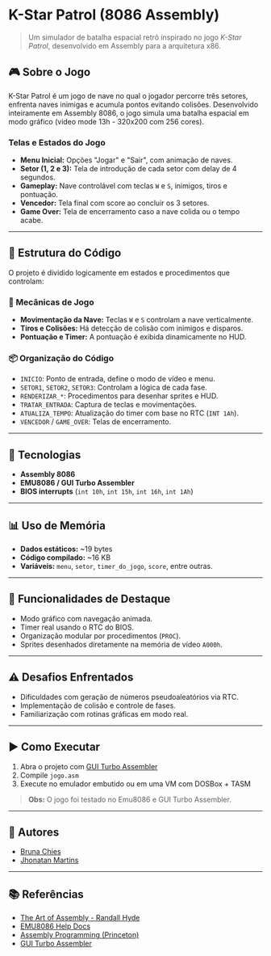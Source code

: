 # K-Star Patrol (8086 Assembly)

> Um simulador de batalha espacial retrô inspirado no jogo *K-Star Patrol*, desenvolvido em Assembly para a arquitetura x86.

## 🎮 Sobre o Jogo

K-Star Patrol é um jogo de nave no qual o jogador percorre três setores, enfrenta naves inimigas e acumula pontos evitando colisões. Desenvolvido inteiramente em Assembly 8086, o jogo simula uma batalha espacial em modo gráfico (video mode 13h - 320x200 com 256 cores).

### Telas e Estados do Jogo

- **Menu Inicial:** Opções "Jogar" e "Sair", com animação de naves.
- **Setor (1, 2 e 3):** Tela de introdução de cada setor com delay de 4 segundos.
- **Gameplay:** Nave controlável com teclas `W` e `S`, inimigos, tiros e pontuação.
- **Vencedor:** Tela final com score ao concluir os 3 setores.
- **Game Over:** Tela de encerramento caso a nave colida ou o tempo acabe.

---

## 🧠 Estrutura do Código

O projeto é dividido logicamente em estados e procedimentos que controlam:

### 🚀 Mecânicas de Jogo

- **Movimentação da Nave:** Teclas `W` e `S` controlam a nave verticalmente.
- **Tiros e Colisões:** Há detecção de colisão com inimigos e disparos.
- **Pontuação e Timer:** A pontuação é exibida dinamicamente no HUD.

### 📦 Organização do Código

- `INICIO`: Ponto de entrada, define o modo de vídeo e menu.
- `SETOR1`, `SETOR2`, `SETOR3`: Controlam a lógica de cada fase.
- `RENDERIZAR_*`: Procedimentos para desenhar sprites e HUD.
- `TRATAR_ENTRADA`: Captura de teclas e movimentações.
- `ATUALIZA_TEMPO`: Atualização do timer com base no RTC (`INT 1Ah`).
- `VENCEDOR` / `GAME_OVER`: Telas de encerramento.

---

## 🧰 Tecnologias

- **Assembly 8086**
- **EMU8086 / GUI Turbo Assembler**
- **BIOS interrupts** (`int 10h`, `int 15h`, `int 16h`, `int 1Ah`)

---

## 📊 Uso de Memória

- **Dados estáticos:** ~19 bytes
- **Código compilado:** ~16 KB
- **Variáveis:** `menu`, `setor`, `timer_do_jogo`, `score`, entre outras.

---

## 🎯 Funcionalidades de Destaque

- Modo gráfico com navegação animada.
- Timer real usando o RTC do BIOS.
- Organização modular por procedimentos (`PROC`).
- Sprites desenhados diretamente na memória de vídeo `A000h`.

---

## ⚠️ Desafios Enfrentados

- Dificuldades com geração de números pseudoaleatórios via RTC.
- Implementação de colisão e controle de fases.
- Familiarização com rotinas gráficas em modo real.

---

## ▶️ Como Executar

1. Abra o projeto com [GUI Turbo Assembler](https://github.com/ljnath/GUI-Turbo-Assembler)
2. Compile `jogo.asm`
3. Execute no emulador embutido ou em uma VM com DOSBox + TASM

> **Obs:** O jogo foi testado no Emu8086 e GUI Turbo Assembler.

---

## 👥 Autores

- [Bruna Chies](https://github.com/bruchies)
- [Jhonatan Martins](https://github.com/Jho0902)

---

## 📚 Referências

- [The Art of Assembly - Randall Hyde](https://www.artofasm.com/)
- [EMU8086 Help Docs](http://www.emu8086.com/doc.html)
- [Assembly Programming (Princeton)](https://www.cs.princeton.edu/courses/archive/spring98/cs217/lectures/8086/)
- [GUI Turbo Assembler](https://github.com/ljnath/GUI-Turbo-Assembler)

